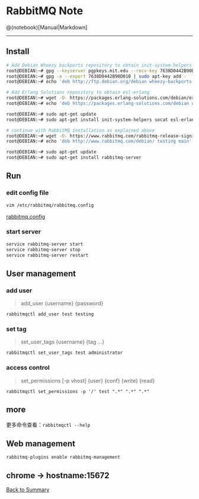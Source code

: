 
# RabbitMQ Note

@(notebook)[Manual|Markdown]



----------

## Install  
```bash
# Add Debian Wheezy backports repository to obtain init-system-helpers
root@DEBIAN:~# gpg --keyserver pgpkeys.mit.edu --recv-key 7638D0442B90D010
root@DEBIAN:~# gpg -a --export 7638D0442B90D010 | sudo apt-key add -
root@DEBIAN:~# echo 'deb http://ftp.debian.org/debian wheezy-backports main' | sudo tee /etc/apt/sources.list.d/wheezy_backports.list

# Add Erlang Solutions repository to obtain esl-erlang
root@DEBIAN:~# wget -O- https://packages.erlang-solutions.com/debian/erlang_solutions.asc | sudo apt-key add -
root@DEBIAN:~# echo 'deb https://packages.erlang-solutions.com/debian wheezy contrib' | sudo tee /etc/apt/sources.list.d/esl.list

root@DEBIAN:~# sudo apt-get update
root@DEBIAN:~# sudo apt-get install init-system-helpers socat esl-erlang

# continue with RabbitMQ installation as explained above
root@DEBIAN:~# wget -O- https://www.rabbitmq.com/rabbitmq-release-signing-key.asc | sudo apt-key add -
root@DEBIAN:~# echo 'deb http://www.rabbitmq.com/debian/ testing main' | sudo tee /etc/apt/sources.list.d/rabbitmq.list

root@DEBIAN:~# sudo apt-get update
root@DEBIAN:~# sudo apt-get install rabbitmq-server
```
## Run  

### edit config file

```bash
vim /etc/rabbitmq/rabbitmq.config
```

[rabbitmq.config](/src/rabbitmq/rabbitmq.config)  
  
### start server  

```bash
service rabbitmq-server start
service rabbitmq-server stop
service rabbitmq-server restart
```

## User management  

### add user

> add_user {username} {password} 
``` 
rabbitmqctl add_user test testing
```

### set tag

> set_user_tags {username} {tag ...}  
```
rabbitmqctl set_user_tags test administrator
```

### access control  

> set_permissions [-p vhost] {user} {conf} {write} {read}  
```
rabbitmqctl set_permissions -p '/' test ".*" ".*" ".*"
```
## more
更多命令查看：`rabbitmqctl --help`  

## Web management 

```
rabbitmq-plugins enable rabbitmq-management
```

chrome -> hostname:15672
----

[Back to Summary](/README.md)
